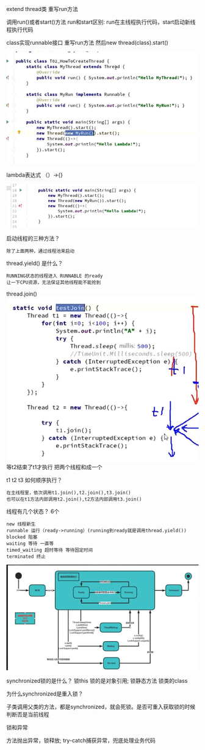 

extend thread类 重写run方法

调用run()或者start()方法
run和start区别:
run在主线程执行代码，start启动新线程执行代码

class实现runnable接口 重写run方法
然后new thread(class).start()

![img_14.png](img_14.png)

lambda表达式 （）->{}

![img_15.png](img_15.png)

启动线程的三种方法？

    除了上面两种，通过线程池来启动

thread.yield() 是什么？

    RUNNING状态的线程进入 RUNNABLE 的ready
    让一下CPU资源，无法保证其他线程能不能抢到

thread.join()
![img_16.png](img_16.png)
等t2结束了t1才执行 把两个线程和成一个

t1 t2 t3 如何顺序执行？ 

    在主线程里，依次调用t1.join(),t2.join(),t3.join()
    也可以在t1方法内部调用t2.join(),t2方法内部调用t3.join()

线程有几个状态？ 6个

    new 线程新生
    runnable 运行（ready->running）(running到ready就是调用thread.yield())
    blocked 阻塞
    waiting 等待 一直等
    timed_waiting 超时等待 等待固定时间
    terminated 终止

![img_17.png](img_17.png)

synchronized锁的是什么？
锁this 锁的是对象引用; 锁静态方法 锁类的class

为什么synchronized是重入锁？

子类调用父类的方法，都是synchronized，就会死锁。是否可重入获取锁的时候判断否是当前线程

锁和异常

方法抛出异常，锁释放; try-catch捕获异常，兜底处理业务代码

